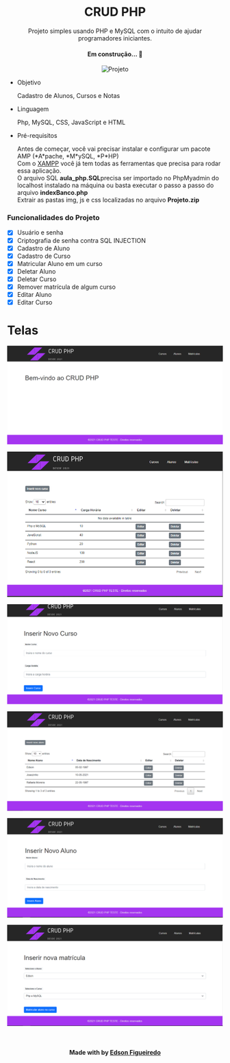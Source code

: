 <h1 align="center">CRUD PHP</h1>
<p align="center">Projeto simples usando PHP e MySQL com o intuito de ajudar programadores iniciantes.</p>
<h4 align="center"> Em construção...  🚧</h4>
	<p align="center"><img src="./src/index.gif" title="Projeto"></p>
<ul>
<li>Objetivo</li>
  <p>Cadastro de Alunos, Cursos e Notas</p>
<li>Linguagem</li>
    <p>Php, MySQL, CSS, JavaScript e HTML</p>
<li>Pré-requisitos</li>
<p>Antes de começar, você vai precisar instalar e configurar um pacote AMP (*A*pache, *M*ySQL, *P*HP)<br>
Com o <a href="https://www.apachefriends.org/index.html">XAMPP</a> você já tem todas as ferramentas que precisa para rodar essa aplicação.
<br>
O arquivo SQL <b>aula_php.SQL</b>precisa ser importado no PhpMyadmin do localhost instalado na máquina ou basta executar o passo a passo do arquivo <b>indexBanco.php</b>
<br>
Extrair as pastas img, js e css localizadas no arquivo <b>Projeto.zip</b></p>  
</ul>

### Funcionalidades do Projeto
- [x] Usuário e senha
- [x] Criptografia de senha contra SQL INJECTION
- [x] Cadastro de Aluno
- [x] Cadastro de Curso
- [x] Matricular Aluno em um curso
- [x] Deletar Aluno
- [x] Deletar Curso
- [x] Remover matrícula de algum curso
- [x] Editar Aluno
- [x] Editar Curso

# Telas
<p align="center"><img src="./src/index.png" title="Pagina Inicial" ></p>
<p align="center"><img src="./src/cursos.png" title="Cursos" ></p>
<p align="center"><img src="./src/inserir_curso.png" title="Inserir Cursos" ></p>
<p align="center"><img src="./src/alunos.png" title="Alunos" ></p>
<p align="center"><img src="./src/inserir_aluno.png" title="Inserir Alunos" ></p>
<p align="center"><img src="./src/inserir_matricula.png" title="Inserir Matrículas" ></p>




<!--Bottom session-->
<br><h4 align=center>Made with by <a target="_blank" href="https://github.com/edfigueiredo" >Edson Figueiredo</a></h4>